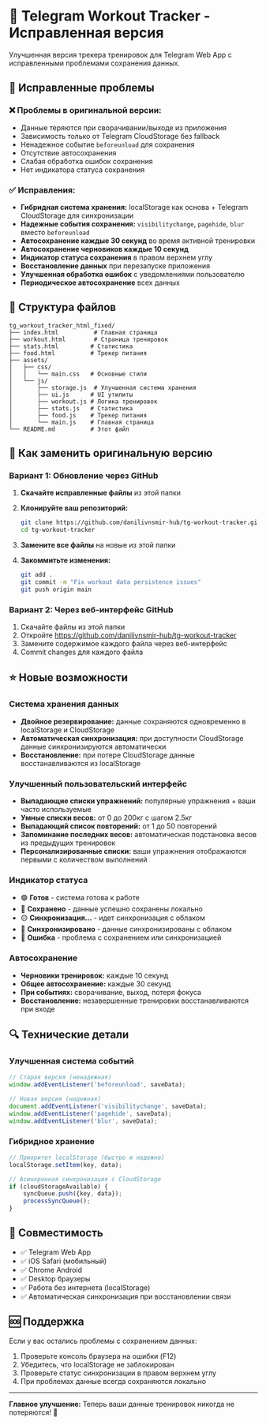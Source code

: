 
# 💪 Telegram Workout Tracker - Исправленная версия

Улучшенная версия трекера тренировок для Telegram Web App с исправленными проблемами сохранения данных.

## 🔧 Исправленные проблемы

### ❌ Проблемы в оригинальной версии:
- Данные теряются при сворачивании/выходе из приложения
- Зависимость только от Telegram CloudStorage без fallback
- Ненадежное событие `beforeunload` для сохранения
- Отсутствие автосохранения
- Слабая обработка ошибок сохранения
- Нет индикатора статуса сохранения

### ✅ Исправления:
- **Гибридная система хранения:** localStorage как основа + Telegram CloudStorage для синхронизации
- **Надежные события сохранения:** `visibilitychange`, `pagehide`, `blur` вместо `beforeunload`
- **Автосохранение каждые 30 секунд** во время активной тренировки
- **Автосохранение черновиков каждые 10 секунд**
- **Индикатор статуса сохранения** в правом верхнем углу
- **Восстановление данных** при перезапуске приложения
- **Улучшенная обработка ошибок** с уведомлениями пользователю
- **Периодическое автосохранение** всех данных

## 📁 Структура файлов

```
tg_workout_tracker_html_fixed/
├── index.html          # Главная страница
├── workout.html        # Страница тренировок
├── stats.html         # Статистика
├── food.html          # Трекер питания
├── assets/
│   ├── css/
│   │   └── main.css   # Основные стили
│   └── js/
│       ├── storage.js  # Улучшенная система хранения
│       ├── ui.js      # UI утилиты
│       ├── workout.js # Логика тренировок
│       ├── stats.js   # Статистика
│       ├── food.js    # Трекер питания
│       └── main.js    # Главная страница
└── README.md          # Этот файл
```

## 🚀 Как заменить оригинальную версию

### Вариант 1: Обновление через GitHub

1. **Скачайте исправленные файлы** из этой папки
2. **Клонируйте ваш репозиторий:**
   ```bash
   git clone https://github.com/danilivnsmir-hub/tg-workout-tracker.git
   cd tg-workout-tracker
   ```

3. **Замените все файлы** на новые из этой папки

4. **Закоммитьте изменения:**
   ```bash
   git add .
   git commit -m "Fix workout data persistence issues"
   git push origin main
   ```

### Вариант 2: Через веб-интерфейс GitHub

1. Скачайте файлы из этой папки
2. Откройте https://github.com/danilivnsmir-hub/tg-workout-tracker
3. Замените содержимое каждого файла через веб-интерфейс
4. Commit changes для каждого файла

## ⭐ Новые возможности

### Система хранения данных
- **Двойное резервирование:** данные сохраняются одновременно в localStorage и CloudStorage
- **Автоматическая синхронизация:** при доступности CloudStorage данные синхронизируются автоматически
- **Восстановление:** при потере CloudStorage данные восстанавливаются из localStorage

### Улучшенный пользовательский интерфейс
- **Выпадающие списки упражнений:** популярные упражнения + ваши часто используемые
- **Умные списки весов:** от 0 до 200кг с шагом 2.5кг
- **Выпадающий список повторений:** от 1 до 50 повторений
- **Запоминание последних весов:** автоматическая подстановка весов из предыдущих тренировок
- **Персонализированные списки:** ваши упражнения отображаются первыми с количеством выполнений

### Индикатор статуса
- 🟢 **Готов** - система готова к работе
- 🔵 **Сохранено** - данные успешно сохранены локально
- 🟡 **Синхронизация...** - идет синхронизация с облаком
- 🔵 **Синхронизировано** - данные синхронизированы с облаком
- 🔴 **Ошибка** - проблема с сохранением или синхронизацией

### Автосохранение
- **Черновики тренировок:** каждые 10 секунд
- **Общее автосохранение:** каждые 30 секунд
- **При событиях:** сворачивание, выход, потеря фокуса
- **Восстановление:** незавершенные тренировки восстанавливаются при входе

## 🔍 Технические детали

### Улучшенная система событий
```javascript
// Старая версия (ненадежная)
window.addEventListener('beforeunload', saveData);

// Новая версия (надежная)
document.addEventListener('visibilitychange', saveData);
window.addEventListener('pagehide', saveData);
window.addEventListener('blur', saveData);
```

### Гибридное хранение
```javascript
// Приоритет localStorage (быстро и надежно)
localStorage.setItem(key, data);

// Асинхронная синхронизация с CloudStorage
if (cloudStorageAvailable) {
    syncQueue.push({key, data});
    processSyncQueue();
}
```

## 📱 Совместимость

- ✅ Telegram Web App
- ✅ iOS Safari (мобильный)
- ✅ Chrome Android
- ✅ Desktop браузеры
- ✅ Работа без интернета (localStorage)
- ✅ Автоматическая синхронизация при восстановлении связи

## 🆘 Поддержка

Если у вас остались проблемы с сохранением данных:

1. Проверьте консоль браузера на ошибки (F12)
2. Убедитесь, что localStorage не заблокирован
3. Проверьте статус синхронизации в правом верхнем углу
4. При проблемах данные всегда сохраняются локально

---

**Главное улучшение:** Теперь ваши данные тренировок никогда не потеряются! 💪
